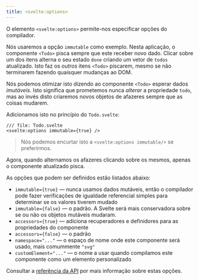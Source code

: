 ```yaml
---
title: <svelte:options>
---
```


O elemento `<svelte:options>` permite-nos especificar opções do compilador.

Nós usaremos a opção `immutable` como exemplo. Nesta aplicação, o componente `<Todo>` pisca sempre que este receber novo dado. Clicar sobre um dos itens alterna o seu estado `done` criando um vetor de `todos` atualizado. Isto faz os _outros_ itens `<Todo>` piscarem, mesmo se não terminarem fazendo quaisquer mudanças ao DOM.

Nós podemos otimizar isto dizendo ao componente `<Todo>` esperar dados _imutáveis_. Isto significa que prometemos nunca _alterar_ a propriedade `todo`, mas ao invés disto criaremos novos objetos de afazeres sempre que as coisas mudarem.

Adicionamos isto no princípio do `Todo.svelte`:

```svelte
/// file: Todo.svelte
<svelte:options immutable={true} />
```

> Nós podemos encurtar isto a `<svelte:options immutable/>` se preferirmos.

Agora, quando alternamos os afazeres clicando sobre os mesmos, apenas o componente atualizado pisca.

As opções que podem ser definidos estão listados abaixo:

- `immutable={true}` — nunca usamos dados mutáveis, então o compilador pode fazer verificações de igualdade referencial simples para determinar se os valores tiverem mudado
- `immutable={false}` — o padrão. A Svelte será mais conservadora sobre se ou não os objetos mutáveis mudaram.
- `accessors={true}` — adiciona recuperadores e definidores para as propriedades do componente
- `accessors={false}` — o padrão
- `namespace="..."` — o espaço de nome onde este componente será usado, mais comummente `"svg"`
- `customElement="..."` — o nome a usar quando compilamos este componente como um elemento personalizado

Consultar a [referência da API](https://svelte-docs-pt.vercel.app/docs) por mais informação sobre estas opções.
